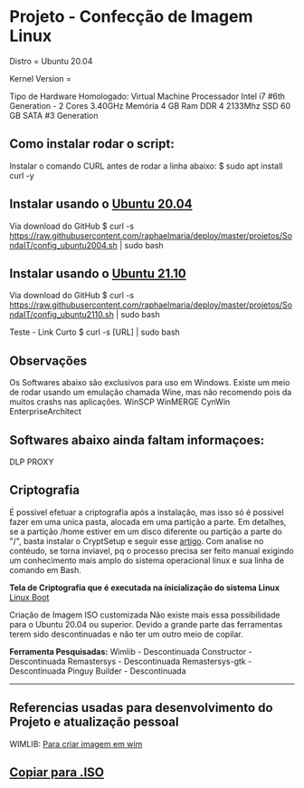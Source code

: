 # Projeto - Confecção de Imagem Linux

Distro = Ubuntu 20.04

Kernel Version = 

Tipo de Hardware Homologado: Virtual Machine
Processador Intel i7 #6th Generation - 2 Cores 3.40GHz
Memória 4 GB Ram DDR 4 2133Mhz
SSD 60 GB SATA #3 Generation


## Como instalar rodar o script:

Instalar o comando CURL antes de rodar a linha abaixo:
$ sudo apt install curl -y


## Instalar usando o [Ubuntu 20.04](https://ubuntu.com/download/desktop/thank-you?version=20.04.3&architecture=amd64)

Via download do GitHub
$ curl -s https://raw.githubusercontent.com/raphaelmaria/deploy/master/projetos/SondaIT/config_ubuntu2004.sh | sudo bash

## Instalar usando o [Ubuntu 21.10](https://ubuntu.com/download/desktop/thank-you/?version=21.10&architecture=amd64)
Via download do GitHub
$ curl -s https://raw.githubusercontent.com/raphaelmaria/deploy/master/projetos/SondaIT/config_ubuntu2110.sh | sudo bash

Teste - Link Curto
$ curl -s [URL] | sudo bash

## Observações
Os Softwares abaixo são exclusivos para uso em Windows.
Existe um meio de rodar usando um emulação chamada Wine, mas não recomendo pois da muitos crashs nas aplicações.
WinSCP
WinMERGE
CynWin
EnterpriseArchitect

## Softwares abaixo ainda faltam informaçoes:
DLP
PROXY


## Criptografia

É possivel efetuar a criptografia após a instalação, mas isso só é possivel fazer em uma unica pasta, alocada em uma partição a parte.
Em detalhes, se a partição /home estiver em um disco diferente ou partição a parte do "/", basta instalar o CryptSetup e seguir esse [artigo](https://linuxdicasesuporte.blogspot.com/2019/11/criptografar-sua-particao-home-no.html).
Com analise no contéudo, se torna inviavel, pq o processo precisa ser feito manual exigindo um conhecimento mais amplo do sistema operacional linux e sua linha de comando em Bash.

**Tela de Criptografia que é executada na inicialização do sistema Linux**
[Linux Boot](https://imgur.com/a/7CKO3sL)


Criação de Imagem ISO customizada
Não existe mais essa possibilidade para o Ubuntu 20.04 ou superior.
Devido a grande parte das ferramentas terem sido descontinuadas e não ter um outro meio de copilar.

**Ferramenta Pesquisadas:**
Wimlib - Descontinuada
Constructor - Descontinuada
Remastersys - Descontinuada
Remastersys-gtk - Descontinuada
Pinguy Builder - Descontinuada

------------------------------------------------------
## Referencias usadas para desenvolvimento do Projeto e atualização pessoal
WIMLIB: [Para criar imagem em wim](https://wimlib.net/)

[Copiar para .ISO](https://docs.google.com/document/d/1d33KWBf2NsFJdFqPR3-h6HuL9dqY4s5ZNlRyfes9p8g/edit?usp=sharing)
-------------------------------------------------------

